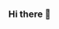 <script src="https://unpkg.com/@codersrank/skills-chart@x.x.x/codersrank-skills-chart.min.js"></script>

### Hi there 👋
### <codersrank-skills-chart username="vagg tsop"></codersrank-skills-chart>
<!--
**VagTsop/VagTsop** is a ✨ _special_ ✨ repository because its `README.md` (this file) appears on your GitHub profile.

Here are some ideas to get you started:

- 🔭 I’m currently working on ...
- 🌱 I’m currently learning ...
- 👯 I’m looking to collaborate on ...
- 🤔 I’m looking for help with ...
- 💬 Ask me about ...
- 📫 How to reach me: ...
- 😄 Pronouns: ...
- ⚡ Fun fact: ...
-->

